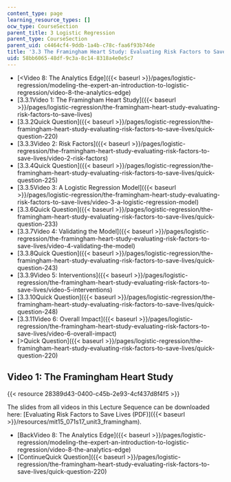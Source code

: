 ```yaml
---
content_type: page
learning_resource_types: []
ocw_type: CourseSection
parent_title: 3 Logistic Regression
parent_type: CourseSection
parent_uid: c4464cf4-9ddb-1a4b-c78c-faa6f93b74de
title: '3.3 The Framingham Heart Study: Evaluating Risk Factors to Save Lives '
uid: 58bb6065-48df-9c3a-8c14-8318a4e0e5c7
---
```


*   [\<Video 8: The Analytics Edge]({{< baseurl >}}/pages/logistic-regression/modeling-the-expert-an-introduction-to-logistic-regression/video-8-the-analytics-edge)
*   [3.3.1Video 1: The Framingham Heart Study]({{< baseurl >}}/pages/logistic-regression/the-framingham-heart-study-evaluating-risk-factors-to-save-lives)
*   [3.3.2Quick Question]({{< baseurl >}}/pages/logistic-regression/the-framingham-heart-study-evaluating-risk-factors-to-save-lives/quick-question-220)
*   [3.3.3Video 2: Risk Factors]({{< baseurl >}}/pages/logistic-regression/the-framingham-heart-study-evaluating-risk-factors-to-save-lives/video-2-risk-factors)
*   [3.3.4Quick Question]({{< baseurl >}}/pages/logistic-regression/the-framingham-heart-study-evaluating-risk-factors-to-save-lives/quick-question-225)
*   [3.3.5Video 3: A Logistic Regression Model]({{< baseurl >}}/pages/logistic-regression/the-framingham-heart-study-evaluating-risk-factors-to-save-lives/video-3-a-logistic-regression-model)
*   [3.3.6Quick Question]({{< baseurl >}}/pages/logistic-regression/the-framingham-heart-study-evaluating-risk-factors-to-save-lives/quick-question-233)
*   [3.3.7Video 4: Validating the Model]({{< baseurl >}}/pages/logistic-regression/the-framingham-heart-study-evaluating-risk-factors-to-save-lives/video-4-validating-the-model)
*   [3.3.8Quick Question]({{< baseurl >}}/pages/logistic-regression/the-framingham-heart-study-evaluating-risk-factors-to-save-lives/quick-question-243)
*   [3.3.9Video 5: Interventions]({{< baseurl >}}/pages/logistic-regression/the-framingham-heart-study-evaluating-risk-factors-to-save-lives/video-5-interventions)
*   [3.3.10Quick Question]({{< baseurl >}}/pages/logistic-regression/the-framingham-heart-study-evaluating-risk-factors-to-save-lives/quick-question-248)
*   [3.3.11Video 6: Overall Impact]({{< baseurl >}}/pages/logistic-regression/the-framingham-heart-study-evaluating-risk-factors-to-save-lives/video-6-overall-impact)
*   [\>Quick Question]({{< baseurl >}}/pages/logistic-regression/the-framingham-heart-study-evaluating-risk-factors-to-save-lives/quick-question-220)

Video 1: The Framingham Heart Study
-----------------------------------

{{< resource 28389d43-0400-c45b-2e93-4cf437d8f4f5 >}}

The slides from all videos in this Lecture Sequence can be downloaded here: [Evaluating Risk Factors to Save Lives (PDF)]({{< baseurl >}}/resources/mit15_071s17_unit3_framingham).

*   [BackVideo 8: The Analytics Edge]({{< baseurl >}}/pages/logistic-regression/modeling-the-expert-an-introduction-to-logistic-regression/video-8-the-analytics-edge)
*   [ContinueQuick Question]({{< baseurl >}}/pages/logistic-regression/the-framingham-heart-study-evaluating-risk-factors-to-save-lives/quick-question-220)